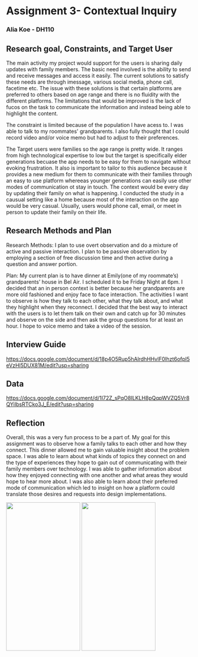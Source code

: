 # Assignment 3- Contextual Inquiry 

### Alia Koe - DH110 

## Research goal, Constraints, and Target User 

The main activity my project would support for the users is sharing daily updates with family members. The basic need involved is the ability to send and receive messages and access it easily. The current solutions to satisfy these needs are through imessage, various social media, phone call, facetime etc. The issue with these solutions is that certain platforms are preferred to others based on age range and there is no fluidity with the different platforms. The limitations that would be improved is the lack of fucos on the task to communicate the information and instead being able to highlight the content. 

The constraint is limited because of the population I have acess to. I was able to talk to my roommates' grandparents. I also fully thought that I could record video and/or voice memo but had to adjust to their preferences. 

The Target users were families so the age range is pretty wide. It ranges from high technological expertise to low but the target is specifically elder generations becuase the app needs to be easy for them to navigate without evoking frustration. It also is important to tailor to this audience because it provides a new medium for them to communicate with their families through an easy to use platform whereeas younger generations can easily use other modes of communication ot stay in touch. The context would be every day by updating their family on what is happening. I conducted the study in a causual setting like a home because most of the interaction on the app would be very casual. Usually, users would phone call, email, or meet in person to update their family on their life. 


## Research Methods and Plan 

Research Methods: I plan to use overt observation and do a mixture of active and passive interaction. I plan to be passive observation  by employing 
a section of free discussion time and then active during a question and answer portion. 

Plan: My current plan is to have dinner at Emily(one of my roommate’s) grandparents’ house in Bel Air. 
I scheduled it to be Friday Night at 6pm. I decided that an in person context is better because her grandparents are more old fashioned 
and enjoy face to face interaction. The activities I want to observe is how they talk to each other, what they talk about, and what they
highlight when they reconnect. I decided that the best way to interact with the users is to let them talk on their own and catch up for 
30 minutes and observe on the side and then ask the group questions for at least an hour. I hope to voice memo and take a video
of the session. 

## Interview Guide

https://docs.google.com/document/d/18p4O5Rup5hAlrdhHHvlF0lhzt6ofpI5eVzHl5DUX81M/edit?usp=sharing


## Data 

https://docs.google.com/document/d/1I72Z_sPqO8ILKLH8pQqpWVZQ5Vr8QYiIbsRTCko3J_E/edit?usp=sharing

## Reflection 

Overall, this was a very fun process to be a part of. My goal for this assignment was to observe how a family talks to each other and how they connect. 
This dinner allowed me to gain valuable insight about the problem space. I was able to learn about what kinds of topics they connect on and the type of 
experiences they hope to gain out of communicating with their family members over technology. I was able to gather information about how they enjoyed connecting
with one another and what areas they would hope to hear more about. I was also able to learn about their preferred mode of communication which led to insight 
on how a platform could translate those desires and requests into design implementations. 


 <img src = "https://user-images.githubusercontent.com/114698982/233808028-b76f46ad-1306-4f24-ac9a-1d3f8598d21c.JPG" width = "200" height = "400">  <img src = "https://user-images.githubusercontent.com/114698982/233808027-acd294d4-b615-48a3-b3db-8c6a01990d3c.JPG" width = "200" height = "400"> 




